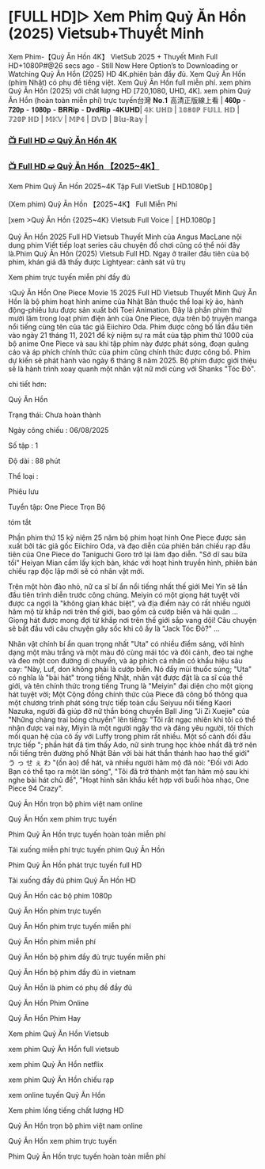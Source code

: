 # [𝖥𝖴𝖫𝖫 𝖧𝖣]▷ 𝖷𝖾𝗆 𝖯𝗁𝗂𝗆 Quỷ Ăn Hồn (2025) 𝖵𝗂𝖾𝗍𝗌𝗎𝖻+𝖳𝗁𝗎𝗒𝖾̂́𝗍 𝖬𝗂𝗇𝗁

Xem Phim-【Quỷ Ăn Hồn 4K】 VietSub 2025 + Thuyết Minh Full HD+1080P#@26 secs ago - Still Now Here Option’s to Downloading or Watching Quỷ Ăn Hồn (2025) HD 4K.phiên bản đầy đủ. Xem Quỷ Ăn Hồn (phim Nhật) có phụ đề tiếng việt. Xem Quỷ Ăn Hồn full miễn phí. xem phim Quỷ Ăn Hồn (2025) với chất lượng HD [720,1080, UHD, 4K]. xem phim Quỷ Ăn Hồn (hoàn toàn miễn phí) trực tuyến台灣 𝐍𝐨.𝟏 高清正版線上看 | 𝟒𝟔𝟎𝐩 - 𝟕𝟐𝟎𝐩 - 𝟏𝟎𝟖𝟎𝐩 - 𝐁𝐑𝐑𝐢𝐩 - 𝐃𝐯𝐝𝐑𝐢𝐩 -𝟒𝐊𝐔𝐇𝐃| 𝟜𝕂 𝕌ℍ𝔻 | 𝟙𝟘𝟠𝟘ℙ 𝔽𝕌𝕃𝕃 ℍ𝔻 | 𝟟𝟚𝟘ℙ ℍ𝔻 | 𝕄𝕂𝕍 | 𝕄ℙ𝟜 | 𝔻𝕍𝔻 | 𝔹𝕝𝕦-ℝ𝕒𝕪 |

### [📺 Full HD ➫️ Quỷ Ăn Hồn 4K](https://t.co/Csmx6OwK84)

### [📺 Full HD ➫️ Quỷ Ăn Hồn 【2025~4K】](https://t.co/Csmx6OwK84)

Xem Phim Quỷ Ăn Hồn 2025~4K Tập Full VietSub 〚HD.1080p〛

(Xem phim) Quỷ Ăn Hồn 【2025~4K】 Full Miễn Phí

[xem >Quỷ Ăn Hồn {2025~4K} Vietsub Full Voice | 〚HD.1080p〛

Quỷ Ăn Hồn 2025 Full HD Vietsub Thuyết Minh của Angus MacLane nội dung phim Viết tiếp loạt series câu chuyện đồ chơi cũng có thể nói đây là.Phim Quỷ Ăn Hồn (2025) Vietsub Full HD. Ngay ở trailer đầu tiên của bộ phim, khán giả đã thấy được Lightyear: cảnh sát vũ trụ

Xem phim trực tuyến miễn phí đầy đủ

วQuỷ Ăn Hồn One Piece Movie 15 2025 Full HD Vietsub Thuyết Minh Quỷ Ăn Hồn là bộ phim hoạt hình anime của Nhật Bản thuộc thể loại kỳ ảo, hành động-phiêu lưu được sản xuất bởi Toei Animation. Đây là phần phim thứ mười lăm trong loạt phim điện ảnh của One Piece, dựa trên bộ truyện manga nổi tiếng cùng tên của tác giả Eiichiro Oda. Phim được công bố lần đầu tiên vào ngày 21 tháng 11, 2021 để kỷ niệm sự ra mắt của tập phim thứ 1000 của bộ anime One Piece và sau khi tập phim này được phát sóng, đoạn quảng cáo và áp phích chính thức của phim cũng chính thức được công bố. Phim dự kiến sẽ phát hành vào ngày 6 tháng 8 năm 2025. Bộ phim được giới thiệu sẽ là hành trình xoay quanh một nhân vật nữ mới cùng với Shanks "Tóc Đỏ".

chi tiết hơn:

Quỷ Ăn Hồn

Trạng thái: Chưa hoàn thành

Ngày công chiếu : 06/08/2025

Số tập : 1

Độ dài : 88 phút

Thể loại :

Phiêu lưu

Tuyển tập: One Piece Trọn Bộ

tóm tắt

Phần phim thứ 15 kỷ niệm 25 năm bộ phim hoạt hình One Piece được sản xuất bởi tác giả gốc Eiichiro Oda, và đạo diễn của phiên bản chiếu rạp đầu tiên của One Piece do Taniguchi Goro trở lại làm đạo diễn. "Sở dĩ sau bữa tối" Heiyan Mian cầm lấy kịch bản, khác với hoạt hình truyền hình, phiên bản chiếu rạp độc lập mới sẽ có nhân vật mới.

Trên một hòn đảo nhỏ, nữ ca sĩ bí ẩn nổi tiếng nhất thế giới Mei Yin sẽ lần đầu tiên trình diễn trước công chúng. Meiyin có một giọng hát tuyệt vời được ca ngợi là "không gian khác biệt", và địa điểm này có rất nhiều người hâm mộ từ khắp nơi trên thế giới, bao gồm cả cướp biển và hải quân ... Giọng hát được mong đợi từ khắp nơi trên thế giới sắp vang dội! Câu chuyện sẽ bắt đầu với câu chuyện gây sốc khi cô ấy là "Jack Tóc Đỏ?" ...

Nhân vật chính bí ẩn quan trọng nhất "Uta" có nhiều điểm sáng, với hình dạng một màu trắng và một màu đỏ cùng mái tóc và đôi cánh, đeo tai nghe và đeo một con đường di chuyển, và áp phích cá nhân có khẩu hiệu sâu cay: "Này, Luf, don không phải là cướp biển. Nó đầy mùi thuốc súng; "Uta" có nghĩa là "bài hát" trong tiếng Nhật, nhân vật được đặt là ca sĩ của thế giới, và tên chính thức trong tiếng Trung là "Meiyin" đại diện cho một giọng hát tuyệt vời; Một Cộng đồng chính thức của Piece đã công bố thông qua một chương trình phát sóng trực tiếp toàn cầu Seiyuu nổi tiếng Kaori Nazuka, người đã giúp đỡ nữ thần bóng chuyền Ball Jing "Ji Zi Xuejie" của "Những chàng trai bóng chuyền" lên tiếng: "Tôi rất ngạc nhiên khi tôi có thể nhận được vai này, Miyin là một người ngây thơ và đáng yêu người, tôi thích mối quan hệ của cô ấy với Luffy trong phim rất nhiều. Một số cảnh đối đầu trực tiếp "; phần hát đã tìm thấy Ado, nữ sinh trung học khỏe nhất đã trở nên nổi tiếng trên đường phố Nhật Bản với bài hát thần thánh hao hao thế giới" う っ せ ぇ わ "(ồn ào) để hát, và nhiều người hâm mộ đã nói: "Đối với Ado Bạn có thể tạo ra một làn sóng", "Tôi đã trở thành một fan hâm mộ sau khi nghe bài hát chủ đề", "Hoạt hình sân khấu kết hợp với buổi hòa nhạc, One Piece 94 Crazy".

Quỷ Ăn Hồn trọn bộ phim việt nam online

Quỷ Ăn Hồn xem phim trực tuyến

Phim Quỷ Ăn Hồn trực tuyến hoàn toàn miễn phí

Tải xuống miễn phí trực tuyến phim Quỷ Ăn Hồn

Phim Quỷ Ăn Hồn phát trực tuyến full HD

Tải xuống đầy đủ phim Quỷ Ăn Hồn HD

Quỷ Ăn Hồn các bộ phim 1080p

Quỷ Ăn Hồn phim trực tuyến

Quỷ Ăn Hồn phim trực tuyến miễn phí

Quỷ Ăn Hồn phim miễn phí

Quỷ Ăn Hồn bộ phim đầy đủ trực tuyến miễn phí

Quỷ Ăn Hồn bộ phim đầy đủ in vietnam

Quỷ Ăn Hồn là phim có phụ đề đầy đủ

Quỷ Ăn Hồn Phim Online

Quỷ Ăn Hồn Phim Hay

Xem phim Quỷ Ăn Hồn Vietsub

xem phim Quỷ Ăn Hồn full vietsub

xem phim Quỷ Ăn Hồn netflix

xem phim Quỷ Ăn Hồn chiếu rạp

xem online tuyến Quỷ Ăn Hồn

Xem phim lồng tiếng chất lượng HD

Quỷ Ăn Hồn trọn bộ phim việt nam online

Quỷ Ăn Hồn xem phim trực tuyến

Phim Quỷ Ăn Hồn trực tuyến hoàn toàn miễn phí
